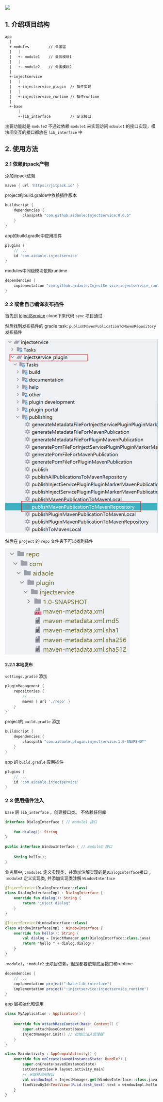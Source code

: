 [![](https://jitpack.io/v/aidaole/InjectService.svg)](https://jitpack.io/#aidaole/InjectService)

## 1. 介绍项目结构

```
app
  |
  +-modules         // 业务层
  |   |
  |   +- module1    // 业务模块1
  |   |
  |   +- module2    // 业务模块2
  |
  +-injectservice
  |   |
  |   +-injectservice_plugin  // 插件实现
  |   |
  |   +-injectservice_runtime // 插件runtime
  |  
  +-base
      |
      +-lib_interface         // 定义接口 
```
主要功能就是 `module2` 不通过依赖 `module1` 来实现访问 `mdoule1` 的接口实现，模块间交互的接口都放在 `lib_interface` 中

## 2. 使用方法

### 2.1 依赖jitpack产物

添加jitpack依赖

```groovy
maven { url 'https://jitpack.io' }
```

project的build.gralde中依赖插件版本

```groovy
buildscript {
    dependencies {
        classpath "com.github.aidaole:InjectService:0.0.5"
    }
}
```

app的build.gradle中应用插件

```groovy
plugins {
    // ...
    id 'com.aidaole.injectservice'
}
```

modules中同级模块依赖runtime

```groovy
dependencies {
    implementation "com.github.aidaole.InjectService:injectservice_runtime:0.0.5"
}
```

### 2.2 或者自己编译发布插件

首先到 [InjectService](https://github.com/aidaole/InjectService) clone下来代码 `sync` 项目通过

然后找到发布插件的 gradle task: `publishMavenPublicationToMavenRepository` 发布插件

![](images/injectservice/publish_plugin.png)

然后在 `project` 的 `repo` 文件夹下可以找到插件

![](images/injectservice/publish_succ.png)

#### 2.2.1 本地发布

`settings.gradle` 添加

```gradle
pluginManagement {
    repositories {
        // ...
        maven { url './repo' }
    }
}`
```

project的 `build.gradle` 添加

```gradle
buildscript {
    dependencies {
        classpath "com.aidaole.plugin:injectservice:1.0-SNAPSHOT"
    }
}
```

app 的 `build.gradle` 应用插件

```gradle
plugins {
    // ...
    id 'com.aidaole.injectservice'
}
```

### 2.3 使用插件注入

`base` 层 `lib_interface` ，创建接口类。 不依赖任何库

```kotlin
interface DialogInterface { // module1 接口

    fun dialog(): String
}
```

```kotlin
public interface WindowInterface { // module2 接口

    String hello();
}

```

业务层中, `:module1` 定义实现类，并添加注解实现的是`DialogInterface`接口；
`:module2` 定义实现类, 并添加实现类注解 `WindowInterface`

```kotlin
@InjectService(DialogInterface::class)
class DialogInterfaceImpl : DialogInterface {
    override fun dialog(): String {
        return "inject dialog"
    }
}
```

```kotlin
@InjectService(WindowInterface::class)
class WindowInterfaceImpl : WindowInterface {
    override fun hello(): String {
        val dialog = InjectManager.get(DialogInterface::class.java)
        return "hello " + dialog.dialog()
    }
}
```

`:module1`，`:module2` 无项目依赖，但是都要依赖底层接口和runtime

```gradle
dependencies {
    // ...
    implementation project(":base:lib_interface")
    implementation project(":injectservice:injectservice_runtime")
}
```

app 层初始化和调用

```kotlin
class MyApplication : Application() {

    override fun attachBaseContext(base: Context?) {
        super.attachBaseContext(base)
        InjectManager.init() // 初始化注入管理器
    }
}
```

```kotlin
class MainActivity : AppCompatActivity() {
    override fun onCreate(savedInstanceState: Bundle?) {
        super.onCreate(savedInstanceState)
        setContentView(R.layout.activity_main)
        // 获取并调用接口
        val windowImpl = InjectManager.get(WindowInterface::class.java)
        findViewById<TextView>(R.id.test_text).text = windowImpl.hello()
    }
}
```